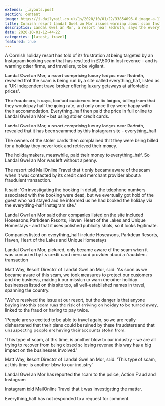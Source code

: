 ```yaml
---
extends: _layouts.post
section: content
image: https://i.dailymail.co.uk/1s/2020/10/01/12/33854096-0-image-a-11_1601550588193.jpg 
title: Cornish resort Landal Gwel an Mor issues warning about scam Instagram holiday site everything_half 
description: Landal Gwel an Mor, a resort near Redruth, says the everything_half site booked customers into its lodges using stolen credit cards. And those customers then paid the fraudsters, not the resort. 
date: 2020-10-01-12-44-22 
categories: [latest, travel] 
featured: true 
--- 
```

A Cornish holiday resort has told of its frustration at being targeted by an Instagram booking scam that has resulted in £7,500 in lost revenue – and is warning other firms, and travellers, to be vigilant.

Landal Gwel an Mor, a resort comprising luxury lodges near Redruth, revealed that the scam is being run by a site called everything_half, listed as a 'UK independent travel broker offering luxury getaways at affordable prices'.

The fraudsters, it says, booked customers into its lodges, telling them that they would pay half the going rate, and only once they were happy with their accommodation. Everything_half then paid the price in full online to Landal Gwel an Mor – but using stolen credit cards.

Landal Gwel an Mor, a resort comprising luxury lodges near Redruth, revealed that it has been scammed by this Instagram site - everything_half

The owners of the stolen cards then complained that they were being billed for a holiday they never took and retrieved their money.

The holidaymakers, meanwhile, paid their money to everything_half. So Landal Gwel an Mor was left without a penny.

The resort told MailOnline Travel that it only became aware of the scam when it was contacted by its credit card merchant provider about a fraudulent transaction.

It said: 'On investigating the booking in detail, the telephone numbers associated with the booking were dead, but we eventually got hold of the guest who had stayed and he informed us he had booked the holiday via the everything-half Instagram site.'

Landal Gwel an Mor said other companies listed on the site included Hoseasons, Parkdean Resorts, Haven, Heart of the Lakes and Unique Homestays - and that it uses polished publicity shots, so it looks legitimate.

Companies listed on everything_half include Hoseasons, Parkdean Resorts, Haven, Heart of the Lakes and Unique Homestays

Landal Gwel an Mor, pictured, only became aware of the scam when it was contacted by its credit card merchant provider about a fraudulent transaction

Matt Way, Resort Director of Landal Gwel an Mor, said: 'As soon as we became aware of this scam, we took measures to protect our customers and the business, making it our mission to warn the other holiday businesses listed on this site too, all well-established names in travel, spanning the country.

'We've resolved the issue at our resort, but the danger is that anyone buying into this scam runs the risk of arriving on holiday to be turned away, linked to the fraud or having to pay twice.

'People are so excited to be able to travel again, so we are really disheartened that their plans could be ruined by these fraudsters and that unsuspecting people are having their accounts stolen from.

'This type of scam, at this time, is another blow to our industry - we are all trying to recover from being closed so losing revenue this way has a big impact on the businesses involved.'

Matt Way, Resort Director of Landal Gwel an Mor, said: 'This type of scam, at this time, is another blow to our industry'

Landal Gwel an Mor has reported the scam to the police, Action Fraud and Instagram.

Instagram told MailOnline Travel that it was investigating the matter.

Everything_half has not responded to a request for comment. 

